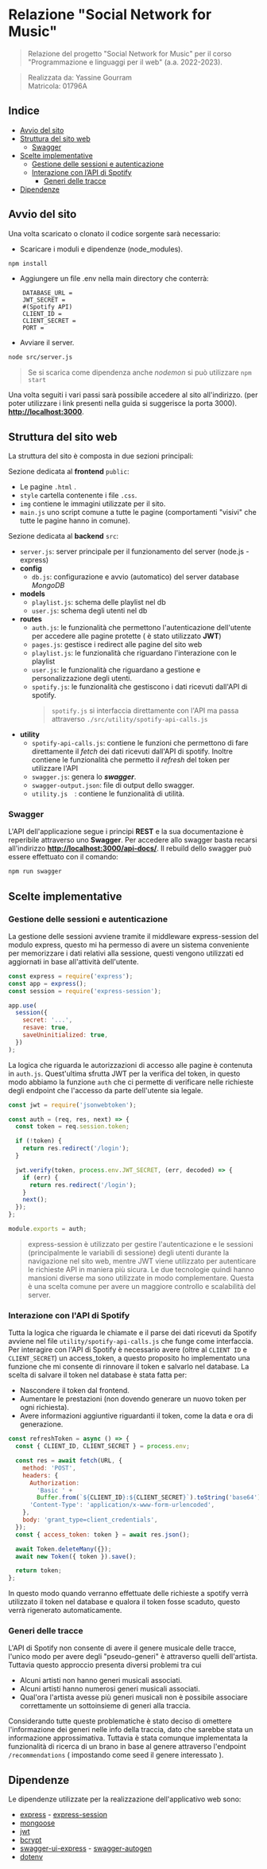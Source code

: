 # Relazione "Social Network for Music"

> Relazione del progetto "Social Network for Music" per il corso "Programmazione e linguaggi per il web" (a.a. 2022-2023).

> Realizzata da: Yassine Gourram\
> Matricola: 01796A

## Indice

- [Avvio del sito](#avvio-del-sito)
- [Struttura del sito web](#struttura-del-sito-web)
  - [Swagger](#swagger)
- [Scelte implementative](#scelte-implementative)
  - [Gestione delle sessioni e autenticazione](#gestione-delle-sessioni-e-autenticazione)
  - [Interazione con l’API di Spotify](#interazione-con-l'api-di-spotify)
    - [Generi delle tracce](#generi-delle-tracce)
- [Dipendenze](#dipendenze)

## Avvio del sito

Una volta scaricato o clonato il codice sorgente sarà necessario:

- Scaricare i moduli e dipendenze (node_modules).

```bash
npm install
```

- Aggiungere un file .env nella main directory che conterrà:

```env
    DATABASE_URL =
    JWT_SECRET =
    #(Spotify API)
    CLIENT_ID =
    CLIENT_SECRET =
    PORT =
```

- Avviare il server.

```bash
node src/server.js
```

> Se si scarica come dipendenza anche _nodemon_ si può utilizzare `npm start`

Una volta seguiti i vari passi sarà possibile accedere al sito all'indirizzo. (per poter utilizzare i link presenti nella guida si suggerisce la porta 3000).
**[http://localhost:3000](http://localhost:3000/)**.

## Struttura del sito web

La struttura del sito è composta in due sezioni principali:

Sezione dedicata al **frontend** `public`:

- Le pagine `.html` .
- `style` cartella contenente i file `.css`.
- `img` contiene le immagini utilizzate per il sito.
- `main.js` uno script comune a tutte le pagine (comportamenti "visivi" che tutte le pagine hanno in comune).

Sezione dedicata al **backend** `src`:

- `server.js`: server principale per il funzionamento del server (node.js - express)
- **config**
  - `db.js`: configurazione e avvio (automatico) del server database _MongoDB_
- **models**
  - `playlist.js`: schema delle playlist nel db
  - `user.js`: schema degli utenti nel db
- **routes**
  - `auth.js`: le funzionalità che permettono l'autenticazione dell'utente per accedere alle pagine protette ( è stato utilizzato **JWT**)
  - `pages.js`: gestisce i redirect alle pagine del sito web
  - `playlist.js`: le funzionalità che riguardano l'interazione con le playlist
  - `user.js`: le funzionalità che riguardano a gestione e personalizzazione degli utenti.
  - `spotify.js`: le funzionalità che gestiscono i dati ricevuti dall'API di spotify.
    > `spotify.js` si interfaccia direttamente con l'API ma passa attraverso `./src/utility/spotify-api-calls.js`
- **utility**
  - `spotify-api-calls.js`: contiene le funzioni che permettono di fare direttamente il _fetch_ dei dati ricevuti dall'API di spotify. Inoltre contiene le funzionalità che permetto il _refresh_ del token per utilizzare l'API
  - `swagger.js`: genera lo **_swagger_**.
  - `swagger-output.json`: file di output dello swagger.
  - `utility.js  `: contiene le funzionalità di utilità.

### Swagger

L'API dell'applicazione segue i principi **REST** e la sua documentazione è reperibile attraverso uno **Swagger**.
Per accedere allo swagger basta recarsi all'indirizzo **[http://localhost:3000/api-docs/](http://localhost:3000/api-docs/)**.
Il rebuild dello swagger può essere effettuato con il comando:

```bash
npm run swagger
```

## Scelte implementative

### Gestione delle sessioni e autenticazione

La gestione delle sessioni avviene tramite il middleware express-session del modulo express, questo mi ha permesso di avere un sistema conveniente per memorizzare i dati relativi alla sessione, questi vengono utilizzati ed aggiornati in base all'attività dell'utente.

```javascript
const express = require('express');
const app = express();
const session = require('express-session');

app.use(
  session({
    secret: '...',
    resave: true,
    saveUninitialized: true,
  })
);
```

La logica che riguarda le autorizzazioni di accesso alle pagine è contenuta in `auth.js`. Quest'ultima sfrutta JWT per la verifica del token, in questo modo abbiamo la funzione `auth` che ci permette di verificare nelle richieste degli endpoint che l'accesso da parte dell'utente sia legale.

```javascript
const jwt = require('jsonwebtoken');

const auth = (req, res, next) => {
  const token = req.session.token;

  if (!token) {
    return res.redirect('/login');
  }

  jwt.verify(token, process.env.JWT_SECRET, (err, decoded) => {
    if (err) {
      return res.redirect('/login');
    }
    next();
  });
};

module.exports = auth;
```

> express-session è utilizzato per gestire l'autenticazione e le sessioni (principalmente le variabili di sessione) degli utenti durante la navigazione nel sito web, mentre JWT viene utilizzato per autenticare le richieste API in maniera più sicura. Le due tecnologie quindi hanno mansioni diverse ma sono utilizzate in modo complementare. Questa è una scelta comune per avere un maggiore controllo e scalabilità del server.

### Interazione con l'API di Spotify

Tutta la logica che riguarda le chiamate e il parse dei dati ricevuti da Spotify avviene nel file `utility/spotify-api-calls.js` che funge come interfaccia.
Per interagire con l'API di Spotify è necessario avere (oltre al `CLIENT ID` e `CLIENT_SECRET`) un access_token, a questo proposito ho implementato una funzione che mi consente di rinnovare il token e salvarlo nel database.
La scelta di salvare il token nel database è stata fatta per:

- Nascondere il token dal frontend.
- Aumentare le prestazioni (non dovendo generare un nuovo token per ogni richiesta).
- Avere informazioni aggiuntive riguardanti il token, come la data e ora di generazione.

```javascript
const refreshToken = async () => {
  const { CLIENT_ID, CLIENT_SECRET } = process.env;

  const res = await fetch(URL, {
    method: 'POST',
    headers: {
      Authorization:
        'Basic ' +
        Buffer.from(`${CLIENT_ID}:${CLIENT_SECRET}`).toString('base64'),
      'Content-Type': 'application/x-www-form-urlencoded',
    },
    body: 'grant_type=client_credentials',
  });
  const { access_token: token } = await res.json();

  await Token.deleteMany({});
  await new Token({ token }).save();

  return token;
};
```

In questo modo quando verranno effettuate delle richieste a spotify verrà utilizzato il token nel database e qualora il token fosse scaduto, questo verrà rigenerato automaticamente.

### Generi delle tracce

L'API di Spotify non consente di avere il genere musicale delle tracce, l'unico modo per avere degli "pseudo-generi" è attraverso quelli dell'artista. Tuttavia questo approccio presenta diversi problemi tra cui

- Alcuni artisti non hanno generi musicali associati.
- Alcuni artisti hanno numerosi generi musicali associati.
- Qual'ora l'artista avesse più generi musicali non è possibile associare correttamente un sottoinsieme di generi alla traccia.

Considerando tutte queste problematiche è stato deciso di omettere l'informazione dei generi nelle info della traccia, dato che sarebbe stata un informazione approssimativa.
Tuttavia è stata comunque implementata la funzionalità di ricerca di un brano in base al genere attraverso l'endpoint `/recommendations` ( impostando come seed il genere interessato ).

## Dipendenze

Le dipendenze utilizzate per la realizzazione dell'applicativo web sono:

- [express](https://www.npmjs.com/package/express) - [express-session](https://www.npmjs.com/package/express-session)
- [mongoose](https://www.npmjs.com/package/mongoose)
- [jwt](https://www.npmjs.com/package/jsonwebtoken)
- [bcrypt](https://www.npmjs.com/package/bcrypt)
- [swagger-ui-express](https://www.npmjs.com/package/swagger-ui-express) - [swagger-autogen](https://www.npmjs.com/package/swagger-autogen)
- [dotenv](https://www.npmjs.com/package/dotenv)
